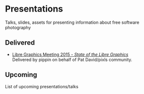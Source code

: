 # Presentations
Talks, slides, assets for presenting information about free software photography


## Delivered
* [Libre Graphics Meeting 2015 - _State of the Libre Graphics_][lgm2015]  
    Delivered by pippin on behalf of Pat David/pixls community.

[lgm2015]: /LGM2015_State_Of


## Upcoming
List of upcoming presentations/talks
